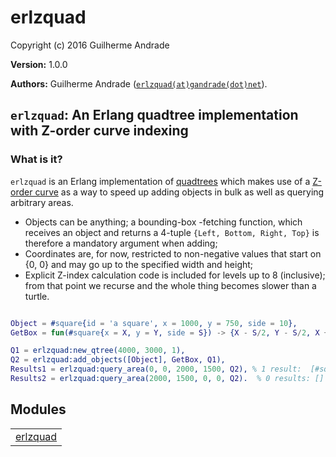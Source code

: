 

# erlzquad #

Copyright (c) 2016 Guilherme Andrade

__Version:__ 1.0.0

__Authors:__ Guilherme Andrade ([`erlzquad(at)gandrade(dot)net`](mailto:erlzquad(at)gandrade(dot)net)).

`erlzquad`: An Erlang quadtree implementation with Z-order curve indexing
---------


### <a name="What_is_it?">What is it?</a> ###


`erlzquad` is an Erlang implementation of [quadtrees](https://en.wikipedia.org/wiki/Quadtree) which makes use of a [Z-order curve](https://en.wikipedia.org/wiki/Z-order_curve) as a way to speed up adding objects in bulk as well as querying arbitrary areas.

* Objects can be anything; a bounding-box -fetching function, which receives an object and returns a 4-tuple `{Left, Bottom, Right, Top}` is therefore a mandatory argument when adding;
* Coordinates are, for now, restricted to non-negative values that start on {0, 0} and may go up to the specified width and height;
* Explicit Z-index calculation code is included for levels up to 8 (inclusive); from that point we recurse and the whole thing becomes slower than a turtle.

```erlang

Object = #square{id = 'a square', x = 1000, y = 750, side = 10},
GetBox = fun(#square{x = X, y = Y, side = S}) -> {X - S/2, Y - S/2, X + S/2, Y + S/2} end,

Q1 = erlzquad:new_qtree(4000, 3000, 1),
Q2 = erlzquad:add_objects([Object], GetBox, Q1),
Results1 = erlzquad:query_area(0, 0, 2000, 1500, Q2), % 1 result:  [#square{...}]
Results2 = erlzquad:query_area(2000, 1500, 0, 0, Q2).  % 0 results: []

```



## Modules ##


<table width="100%" border="0" summary="list of modules">
<tr><td><a href="erlzquad.md" class="module">erlzquad</a></td></tr></table>

